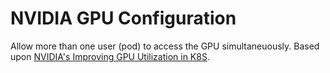 # NVIDIA GPU Configuration


Allow more than one user (pod) to access the GPU simultaneuously.  Based upon [NVIDIA's Improving GPU Utilization in K8S](https://developer.nvidia.com/blog/improving-gpu-utilization-in-kubernetes/).  


